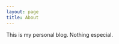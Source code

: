 ```yaml
---
layout: page
title: About
---
```


<p class="message">
  This is my personal blog. Nothing especial.
</p>
